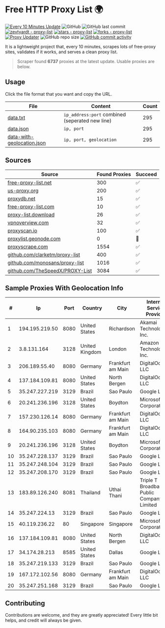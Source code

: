 
# Free HTTP Proxy List 🌍

[![Every 10 Minutes Update](https://github.com/mertguvencli/http-proxy-list/actions/workflows/main.yml/badge.svg?branch=main)](https://github.com/mertguvencli/http-proxy-list/actions/workflows/main.yml)
![GitHub](https://img.shields.io/github/license/mertguvencli/http-proxy-list)
![GitHub last commit](https://img.shields.io/github/last-commit/mertguvencli/http-proxy-list)
[![zevtyardt - proxy-list](https://img.shields.io/static/v1?label=zevtyardt&message=proxy-list&color=blue&logo=github)](https://github.com/zevtyardt/proxy-list "Go to GitHub repo")
[![stars - proxy-list](https://img.shields.io/github/stars/zevtyardt/proxy-list?style=social)](https://github.com/zevtyardt/proxy-list)
[![forks - proxy-list](https://img.shields.io/github/forks/zevtyardt/proxy-list?style=social)](https://github.com/zevtyardt/proxy-list)
[![Proxy Updater](https://github.com/zevtyardt/proxy-list/workflows/Proxy%20Updater/badge.svg)](https://github.com/zevtyardt/proxy-list/actions?query=workflow:"Proxy+Updater")
![GitHub repo size](https://img.shields.io/github/repo-size/zevtyardt/proxy-list)
[![GitHub commit activity](https://img.shields.io/github/commit-activity/m/zevtyardt/proxy-list?logo=commits)](https://github.com/zevtyardt/proxy-list/commits/main)

It is a lightweight project that, every 10 minutes, scrapes lots of free-proxy sites, validates if it works, and serves a clean proxy list.

> Scraper found **6737** proxies at the latest update. Usable proxies are below.

## Usage

Click the file format that you want and copy the URL.

|File|Content|Count|
|----|-------|-----|
|[data.txt](https://raw.githubusercontent.com/mertguvencli/http-proxy-list/main/proxy-list/data.txt)|`ip_address:port` combined (seperated new line)|295|
|[data.json](https://raw.githubusercontent.com/mertguvencli/http-proxy-list/main/proxy-list/data.json)|`ip, port`|295|
|[data-with-geolocation.json](https://raw.githubusercontent.com/mertguvencli/http-proxy-list/main/proxy-list/data-with-geolocation.json)|`ip, port, geolocation`|295|

## Sources

|Source|Found Proxies|Succeed|
|------|-------------|-------|
|[free-proxy-list.net](https://free-proxy-list.net)|300|✅|
|[us-proxy.org](https://www.us-proxy.org)|200|✅|
|[proxydb.net](http://proxydb.net)|15|✅|
|[free-proxy-list.com](https://free-proxy-list.com/?page=&port=&type%5B%5D=http&type%5B%5D=https&up_time=0&search=Search)|10|✅|
|[proxy-list.download](https://www.proxy-list.download/HTTP)|26|✅|
|[vpnoverview.com](https://vpnoverview.com/privacy/anonymous-browsing/free-proxy-servers)|32|✅|
|[proxyscan.io](https://www.proxyscan.io)|100|✅|
|[proxylist.geonode.com](https://proxylist.geonode.com/api/proxy-list?limit=300&page=1&sort_by=lastChecked&sort_type=desc&protocols=http,https)|0|🚫|
|[proxyscrape.com](https://api.proxyscrape.com/v2/?request=displayproxies&protocol=http&timeout=10000&country=all&ssl=all&anonymity=all)|1554|✅|
|[github.com/clarketm/proxy-list](https://raw.githubusercontent.com/clarketm/proxy-list/master/proxy-list-raw.txt)|400|✅|
|[github.com/monosans/proxy-list](https://raw.githubusercontent.com/monosans/proxy-list/main/proxies/http.txt)|1016|✅|
|[github.com/TheSpeedX/PROXY-List](https://raw.githubusercontent.com/TheSpeedX/PROXY-List/master/http.txt)|3084|✅|


## Sample Proxies With Geolocation Info

|#|Ip|Port|Country|City|Internet Service Provider|
|-|--|----|-------|----|-------------------------|
|1|194.195.219.50|8080|United States|Richardson|Akamai Technologies, Inc.|
|2|3.8.131.164|3128|United Kingdom|London|Amazon Technologies Inc.|
|3|206.189.55.40|8080|Germany|Frankfurt am Main|DigitalOcean, LLC|
|4|137.184.109.81|8080|United States|North Bergen|DigitalOcean, LLC|
|5|35.247.227.219|3129|Brazil|Sao Paulo|Google LLC|
|6|20.241.236.196|3128|United States|Boydton|Microsoft Corporation|
|7|157.230.126.14|8080|Germany|Frankfurt am Main|DigitalOcean, LLC|
|8|164.90.235.103|8080|Germany|Frankfurt am Main|DigitalOcean, LLC|
|9|20.241.236.196|3128|United States|Boydton|Microsoft Corporation|
|10|35.247.228.137|3129|Brazil|Sao Paulo|Google LLC|
|11|35.247.248.104|3129|Brazil|Sao Paulo|Google LLC|
|12|35.247.208.170|3129|Brazil|Sao Paulo|Google LLC|
|13|183.89.126.240|8081|Thailand|Uthai Thani|Triple T Broadband Public Company Limited|
|14|35.247.224.13|3129|Brazil|Sao Paulo|Google LLC|
|15|40.119.236.22|80|Singapore|Singapore|Microsoft Corporation|
|16|137.184.109.81|8080|United States|North Bergen|DigitalOcean, LLC|
|17|34.174.28.213|8585|United States|Dallas|Google LLC|
|18|35.247.219.133|3129|Brazil|Sao Paulo|Google LLC|
|19|167.172.102.56|8080|Germany|Frankfurt am Main|DigitalOcean, LLC|
|20|35.247.251.168|3129|Brazil|Sao Paulo|Google LLC|



## Contributing

Contributions are welcome, and they are greatly appreciated! Every
little bit helps, and credit will always be given.

